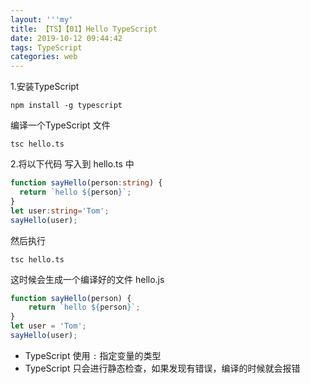 ```yaml
---
layout: '''my'
title: 【TS】【01】Hello TypeScript
date: 2019-10-12 09:44:42
tags: TypeScript
categories: web
---
```


1.安装TypeScript

`npm install -g typescript`

编译一个TypeScript 文件

`tsc hello.ts`

2.将以下代码 写入到 hello.ts 中
```typescript
function sayHello(person:string) {
  return `hello ${person}`;
}
let user:string='Tom';
sayHello(user);
```
然后执行

`tsc hello.ts`

这时候会生成一个编译好的文件 hello.js

```javascript
function sayHello(person) {
    return `hello ${person}`;
}
let user = 'Tom';
sayHello(user);
```
- TypeScript 使用 `:` 指定变量的类型
- TypeScript 只会进行静态检查，如果发现有错误，编译的时候就会报错


